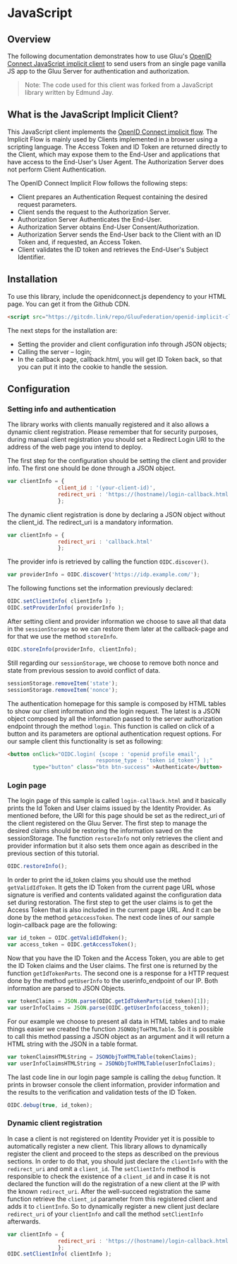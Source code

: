 # JavaScript

## Overview
The following documentation demonstrates how to use Gluu's [OpenID Connect JavaScript implicit client](https://github.com/GluuFederation/openid-implicit-client) to send users from an single page vanilla JS app to the Gluu Server for authentication and authorization.

> Note: The code used for this client was forked from a JavaScript library written by Edmund Jay.

## What is the JavaScript Implicit Client?
This JavaScript client implements the [OpenID Connect implicit flow](http://openid.net/specs/openid-connect-core-1_0.html#ImplicitFlowAuth). The Implicit Flow is mainly used by Clients implemented in a browser using a scripting language. The Access Token and ID Token are returned directly to the Client, which may expose them to the End-User and applications that have access to the End-User's User Agent. The Authorization Server does not perform Client Authentication.

The OpenID Connect Implicit Flow follows the following steps:

- Client prepares an Authentication Request containing the desired request parameters.
- Client sends the request to the Authorization Server.
- Authorization Server Authenticates the End-User.
- Authorization Server obtains End-User Consent/Authorization.
- Authorization Server sends the End-User back to the Client with an ID Token and, if requested, an Access Token.
- Client validates the ID token and retrieves the End-User's Subject Identifier.

## Installation

To use this library, include the openidconnect.js dependency to your HTML page. You can get it from the Github CDN.

```html
<script src="https://gitcdn.link/repo/GluuFederation/openid-implicit-client/master/openidconnect.js"></script>
```
The next steps for the installation are:

- Setting the provider and client configuration info through JSON objects;
- Calling the server – login;
- In the callback page, callback.html, you will get ID Token back, so that you can put it into the cookie to handle the session.



## Configuration

### Setting info and authentication

The library works with clients manually registered and it also allows a dynamic client registration. Please remember that for security purposes, during manual client registration you should set a Redirect Login URI to the address of the web page you intend to deploy.

The first step for the configuration should be setting the client and provider info. The first one should be done through a JSON object.

```JavaScript
var clientInfo = {
                client_id : '(your-client-id)',
                redirect_uri : 'https://(hostname)/login-callback.html'
                };
```

The dynamic client registration is done by declaring a JSON object without the client_id. The redirect_uri is a mandatory information.

```JavaScript
var clientInfo = {
                redirect_uri : 'callback.html'
                };
```

The provider info is retrieved by calling the function `OIDC.discover()`.

```JavaScript
var providerInfo = OIDC.discover('https://idp.example.com/');
```
The following functions set the information previously declared:
```JavaScript
OIDC.setClientInfo( clientInfo );
OIDC.setProviderInfo( providerInfo );
```
After setting client and provider information we choose to save all that data in the `sessionStorage` so we can restore them later at the callback-page and for that we use the method `storeInfo`.

```JavaScript
OIDC.storeInfo(providerInfo, clientInfo);
```
Still regarding our `sessionStorage`, we choose to remove both nonce and state from previous session to avoid conflict of data.

```JavaScript
sessionStorage.removeItem('state');
sessionStorage.removeItem('nonce');
```
The authentication homepage for this sample is composed by HTML tables to show our client information and the login request. The latest is a JSON object composed by all the information passed to the server authorization endpoint through the method `login`. This function is called on click of a button and its parameters are optional authentication request options. For our sample client this functionality is set as following:

```HTML
<button onClick="OIDC.login( {scope : 'openid profile email',
                            response_type : 'token id_token'} );"
        type="button" class="btn btn-success" >Authenticate</button>
```

### Login page

The login page of this sample is called `login-callback.html` and it basically prints the Id Token and User claims issued by the Identity Provider. As mentioned before, the URI for this page should be set as the redirect_uri of the client registered on the Gluu Server. The first step to manage the desired claims should be restoring the information saved on the sessionStorage. The function `restoreInfo` not only retrieves the client and provider information but it also sets them once again as described in the previous section of this tutorial.

```JavaScript
OIDC.restoreInfo();
```
In order to print the id_token claims you should use the method `getValidIdToken`. It gets the ID Token from the current page URL whose signature is verified and contents validated against the configuration data set during restoration. The first step to get the user claims is to get the Access Token that is also included in the current page URL. And it can be done by the method `getAccessToken`. The next code lines of our sample login-callback page are the following:

```JavaScript
var id_token = OIDC.getValidIdToken();
var access_token = OIDC.getAccessToken();
```

Now that you have the ID Token and the Access Token, you are able to get the ID Token claims and the User claims. The first one is returned by the function `getIdTokenParts`. The second one is a response for a HTTP request done by the method `getUserInfo` to the userinfo_endpoint of our IP. Both information are parsed to JSON Objects.

```JavaScript
var tokenClaims = JSON.parse(OIDC.getIdTokenParts(id_token)[1]);
var userInfoClaims = JSON.parse(OIDC.getUserInfo(access_token));
```
For our example we choose to present all data in HTML tables and to make things easier we created the function `JSONObjToHTMLTable`. So it is possible to call this method passing a JSON object as an argument and it will return a HTML string with the JSON in a table format.

```JavaScript
var tokenClaimsHTMLString = JSONObjToHTMLTable(tokenClaims);
var userInfoClaimsHTMLString = JSONObjToHTMLTable(userInfoClaims);
```

The last code line in our login page sample is calling the `debug` function. It prints in browser console the client information, provider information and the results to the verification and validation tests of the ID Token.

```JavaScript
OIDC.debug(true, id_token);
```

### Dynamic client registration

In case a client is not registered on Identity Provider yet it is possible to automatically register a new client. This library allows to dynamically register the client and proceed to the steps as described on the previous sections. In order to do that, you should just declare the `clientInfo` with the `redirect_uri` and omit a `client_id`. The `setClientInfo` method is responsible to check the existence of a `client_id` and in case it is not declared the function will do the registration of a new client at the IP with the known `redirect_uri`. After the well-succeed registration the same function retrieve the `client_id` parameter from this registered client and adds it to `clientInfo`. So to dynamically register a new client just declare `redirect_uri` of your `clientInfo` and call the method `setClientInfo` afterwards.

```JavaScript
var clientInfo = {
                redirect_uri : 'https://(hostname)/login-callback.html'
                };
OIDC.setClientInfo( clientInfo );
```  
